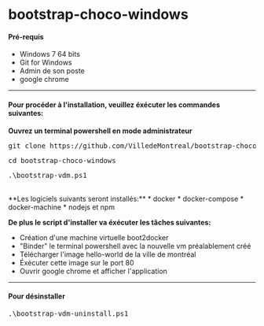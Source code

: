 # bootstrap-choco-windows

#### Pré-requis ####

* Windows 7 64 bits
* Git for Windows
* Admin de son poste
* google chrome

<hr>

#### Pour procéder à l'installation, veuillez éxécuter les commandes suivantes: ####
**Ouvrez un terminal powershell en mode administrateur**
<pre>git clone https://github.com/VilledeMontreal/bootstrap-choco-windows</pre>
<pre>cd bootstrap-choco-windows</pre>
<pre>.\bootstrap-vdm.ps1</pre>

<br>
**Les logiciels suivants seront installés:**
* docker
* docker-compose
* docker-machine
* nodejs et npm

**De plus le script d'installer va éxécuter les tâches suivantes:**
* Création d'une machine virtuelle boot2docker
* "Binder" le terminal powershell avec la nouvelle vm préalablement créé
* Télécharger l'image hello-world de la ville de montréal
* Éxécuter cette image sur le port 80
* Ouvrir google chrome et afficher l'application
<hr>

#### Pour désinstaller ####
<pre>.\bootstrap-vdm-uninstall.ps1</pre>
